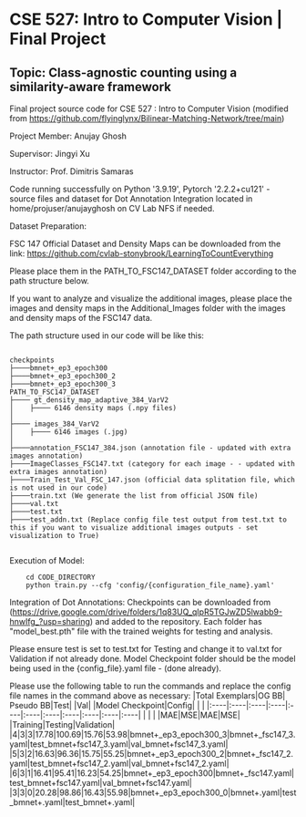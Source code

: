 # CSE 527: Intro to Computer Vision | Final Project
## Topic: Class-agnostic counting using a similarity-aware framework
Final project source code for CSE 527 : Intro to Computer Vision (modified from https://github.com/flyinglynx/Bilinear-Matching-Network/tree/main)

Project Member: Anujay Ghosh

Supervisor: Jingyi Xu

Instructor: Prof. Dimitris Samaras

Code running successfully on Python '3.9.19', Pytorch '2.2.2+cu121' - source files and dataset for Dot Annotation Integration located in home/projuser/anujayghosh on CV Lab NFS if needed.

Dataset Preparation:

FSC 147 Official Dataset and Density Maps can be downloaded from the link: https://github.com/cvlab-stonybrook/LearningToCountEverything 

Please place them in the PATH_TO_FSC147_DATASET folder according to the path structure below.

If you want to analyze and visualize the additional images, please place the images and density maps in the Additional_Images folder with the images and density maps of the FSC147 data.

The path structure used in our code will be like this:
````

checkpoints
├────bmnet+_ep3_epoch300
├────bmnet+_ep3_epoch300_2
├────bmnet+_ep3_epoch300_3
PATH_TO_FSC147_DATASET
├──── gt_density_map_adaptive_384_VarV2
│    ├──── 6146 density maps (.npy files)
│    
├──── images_384_VarV2
│    ├──── 6146 images (.jpg)
│ 
├────annotation_FSC147_384.json (annotation file - updated with extra images annotation)
├────ImageClasses_FSC147.txt (category for each image - - updated with extra images annotation)
├────Train_Test_Val_FSC_147.json (official data splitation file, which is not used in our code)
├────train.txt (We generate the list from official JSON file)
├────val.txt
├────test.txt
├────test_addn.txt (Replace config file test output from test.txt to this if you want to visualize additional images outputs - set visualization to True)


````

Execution of Model: 
````
    cd CODE_DIRECTORY
    python train.py --cfg 'config/{configuration_file_name}.yaml'
````

Integration of Dot Annotations:
Checkpoints can be downloaded from (https://drive.google.com/drive/folders/1q83UQ_qIpR5TGJwZD5lwabb9-hnwIfg_?usp=sharing) and added to the repository. Each folder has "model_best.pth" file with the trained weights for testing and analysis. 

Please ensure test is set to test.txt for Testing and change it to val.txt for Validation if not already done.
Model Checkpoint folder should be the model being used in the {config_file}.yaml file - (done already).

Please use the following table to run the commands and replace the config file names in the command above as necessary:
|Total Exemplars|OG BB| Pseudo BB|Test| |Val| |Model Checkpoint|Config| | |
|:----|:----|:----|:----|:----|:----|:----|:----|:----|:----|:----|
| | | |MAE|MSE|MAE|MSE| |Training|Testing|Validation|
|4|3|3|17.78|100.69|15.76|53.98|bmnet+_ep3_epoch300_3|bmnet+_fsc147_3.yaml|test_bmnet+fsc147_3.yaml|val_bmnet+fsc147_3.yaml|
|5|3|2|16.63|96.36|15.75|55.25|bmnet+_ep3_epoch300_2|bmnet+_fsc147_2.yaml|test_bmnet+fsc147_2.yaml|val_bmnet+fsc147_2.yaml|
|6|3|1|16.41|95.41|16.23|54.25|bmnet+_ep3_epoch300|bmnet+_fsc147.yaml|test_bmnet+fsc147.yaml|val_bmnet+fsc147.yaml|
|3|3|0|20.28|98.86|16.43|55.98|bmnet+_ep3_epoch300_0|bmnet+.yaml|test_bmnet+.yaml|test_bmnet+.yaml|


